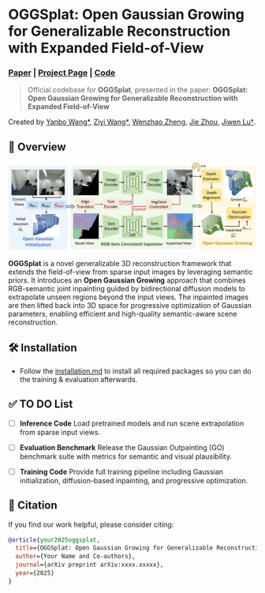 
# OGGSplat: Open Gaussian Growing for Generalizable Reconstruction with Expanded Field-of-View

### [Paper]()  | [Project Page]()  | [Code](https://github.com/Yanbo-23/OGGSplat) 
> Official codebase for **OGGSplat**, presented in the paper:
> **OGGSplat: Open Gaussian Growing for Generalizable Reconstruction with Expanded Field-of-View**

Created by [Yanbo Wang*](https://Yanbo-23.github.io/), [Ziyi Wang*](https://wangzy22.github.io/), [Wenzhao Zheng]("https://wzzheng.net/"), [Jie Zhou](https://scholar.google.com/citations?user=6a79aPwAAAAJ&hl=en&authuser=1), [Jiwen Lu†](https://scholar.google.com/citations?user=TN8uDQoAAAAJ&hl=zh-CN).


## 🧠 Overview

![intro](fig/overview.png)

**OGGSplat** is a novel generalizable 3D reconstruction framework that extends the field-of-view from sparse input images by leveraging semantic priors. It introduces an **Open Gaussian Growing** approach that combines RGB-semantic joint inpainting guided by bidirectional diffusion models to extrapolate unseen regions beyond the input views. The inpainted images are then lifted back into 3D space for progressive optimization of Gaussian parameters, enabling efficient and high-quality semantic-aware scene reconstruction. 



## 🛠️ Installation

- Follow the [installation.md](installation.md) to install all required packages so you can do the training & evaluation afterwards.

## ✅ TO DO List

* [ ] **Inference Code**
  Load pretrained models and run scene extrapolation from sparse input views.

* [ ] **Evaluation Benchmark**
  Release the Gaussian Outpainting (GO) benchmark suite with metrics for semantic and visual plausibility.

* [ ] **Training Code**
  Provide full training pipeline including Gaussian initialization, diffusion-based inpainting, and progressive optimization.


## 📄 Citation

If you find our work helpful, please consider citing:

```bibtex
@article{your2025oggsplat,
  title={OGGSplat: Open Gaussian Growing for Generalizable Reconstruction with Expanded Field-of-View},
  author={Your Name and Co-authors},
  journal={arXiv preprint arXiv:xxxx.xxxxx},
  year={2025}
}
```

